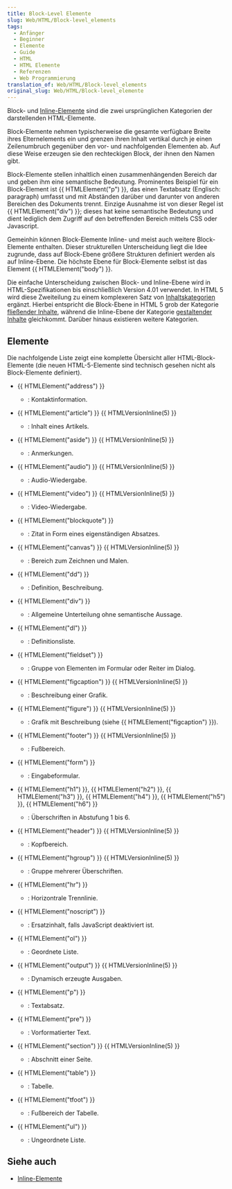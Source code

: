 ```yaml
---
title: Block-Level Elemente
slug: Web/HTML/Block-level_elements
tags:
  - Anfänger
  - Beginner
  - Elemente
  - Guide
  - HTML
  - HTML Elemente
  - Referenzen
  - Web Programmierung
translation_of: Web/HTML/Block-level_elements
original_slug: Web/HTML/Block-level_elemente
---
```

Block- und [Inline-Elemente](/de/docs/Web/HTML/Inline_elemente "/en-US/docs/HTML/inline_elements") sind die zwei ursprünglichen Kategorien der darstellenden HTML-Elemente.

Block-Elemente nehmen typischerweise die gesamte verfügbare Breite ihres Elternelements ein und grenzen ihren Inhalt vertikal durch je einen Zeilenumbruch gegenüber den vor- und nachfolgenden Elementen ab. Auf diese Weise erzeugen sie den rechteckigen Block, der ihnen den Namen gibt.

Block-Elemente stellen inhaltlich einen zusammenhängenden Bereich dar und geben ihm eine semantische Bedeutung. Prominentes Beispiel für ein Block-Element ist {{ HTMLElement("p") }}, das einen Textabsatz (Englisch: paragraph) umfasst und mit Abständen darüber und darunter von anderen Bereichen des Dokuments trennt.
Einzige Ausnahme ist von dieser Regel ist {{ HTMLElement("div") }}; dieses hat keine semantische Bedeutung und dient lediglich dem Zugriff auf den betreffenden Bereich mittels CSS oder Javascript.

Gemeinhin können Block-Elemente Inline- und meist auch weitere Block-Elemente enthalten. Dieser strukturellen Unterscheidung liegt die Idee zugrunde, dass auf Block-Ebene größere Strukturen definiert werden als auf Inline-Ebene.
Die höchste Ebene für Block-Elemente selbst ist das Element {{ HTMLElement("body") }}.

Die einfache Unterscheidung zwischen Block- und Inline-Ebene wird in HTML-Spezifikationen bis einschließlich Version 4.01 verwendet. In HTML 5 wird diese Zweiteilung zu einem komplexeren Satz von [Inhaltskategorien](/de/docs/HTML/Content_categories) ergänzt. Hierbei entspricht die Block-Ebene in HTML 5 grob der Kategorie [fließender Inhalte](/de/docs/HTML/Content_categories#Flow_content), während die Inline-Ebene der Kategorie [gestaltender Inhalte](/de/docs/HTML/Content_categories#Phrasing_content) gleichkommt. Darüber hinaus existieren weitere Kategorien.

## Elemente

Die nachfolgende Liste zeigt eine komplette Übersicht aller HTML-Block-Elemente (die neuen HTML-5-Elemente sind technisch gesehen nicht als Block-Elemente definiert).

- {{ HTMLElement("address") }}
  - : Kontaktinformation.
- {{ HTMLElement("article") }} {{ HTMLVersionInline(5) }}
  - : Inhalt eines Artikels.
- {{ HTMLElement("aside") }} {{ HTMLVersionInline(5) }}
  - : Anmerkungen.
- {{ HTMLElement("audio") }} {{ HTMLVersionInline(5) }}
  - : Audio-Wiedergabe.
- {{ HTMLElement("video") }} {{ HTMLVersionInline(5) }}
  - : Video-Wiedergabe.
- {{ HTMLElement("blockquote") }}
  - : Zitat in Form eines eigenständigen Absatzes.
- {{ HTMLElement("canvas") }} {{ HTMLVersionInline(5) }}
  - : Bereich zum Zeichnen und Malen.
- {{ HTMLElement("dd") }}
  - : Definition, Beschreibung.
- {{ HTMLElement("div") }}
  - : Allgemeine Unterteilung ohne semantische Aussage.

- {{ HTMLElement("dl") }}

  - : Definitionsliste.

- {{ HTMLElement("fieldset") }}
  - : Gruppe von Elementen im Formular oder Reiter im Dialog.
- {{ HTMLElement("figcaption") }} {{ HTMLVersionInline(5) }}
  - : Beschreibung einer Grafik.
- {{ HTMLElement("figure") }} {{ HTMLVersionInline(5) }}
  - : Grafik mit Beschreibung (siehe {{ HTMLElement("figcaption") }}).
- {{ HTMLElement("footer") }} {{ HTMLVersionInline(5) }}
  - : Fußbereich.
- {{ HTMLElement("form") }}
  - : Eingabeformular.
- {{ HTMLElement("h1") }}, {{ HTMLElement("h2") }}, {{ HTMLElement("h3") }}, {{ HTMLElement("h4") }}, {{ HTMLElement("h5") }}, {{ HTMLElement("h6") }}
  - : Überschriften in Abstufung 1 bis 6.
- {{ HTMLElement("header") }} {{ HTMLVersionInline(5) }}
  - : Kopfbereich.
- {{ HTMLElement("hgroup") }} {{ HTMLVersionInline(5) }}
  - : Gruppe mehrerer Überschriften.
- {{ HTMLElement("hr") }}

  - : Horizontrale Trennlinie.

- {{ HTMLElement("noscript") }}
  - : Ersatzinhalt, falls JavaScript deaktiviert ist.
- {{ HTMLElement("ol") }}
  - : Geordnete Liste.
- {{ HTMLElement("output") }} {{ HTMLVersionInline(5) }}
  - : Dynamisch erzeugte Ausgaben.
- {{ HTMLElement("p") }}
  - : Textabsatz.
- {{ HTMLElement("pre") }}
  - : Vorformatierter Text.
- {{ HTMLElement("section") }} {{ HTMLVersionInline(5) }}
  - : Abschnitt einer Seite.
- {{ HTMLElement("table") }}
  - : Tabelle.
- {{ HTMLElement("tfoot") }}
  - : Fußbereich der Tabelle.
- {{ HTMLElement("ul") }}
  - : Ungeordnete Liste.

###

## Siehe auch

- [Inline-Elemente](/de/docs/Web/HTML/Inline_elemente "en/HTML/Inline_elements")
